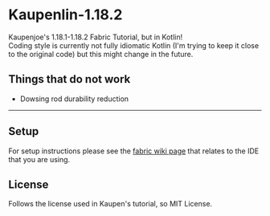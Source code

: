 # Kaupenlin-1.18.2

Kaupenjoe's 1.18.1-1.18.2 Fabric Tutorial, but in Kotlin!  
Coding style is currently not fully idiomatic Kotlin (I'm trying to keep it close to the original code) but this might
change in the future.

## Things that do not work

- Dowsing rod durability reduction

---

## Setup

For setup instructions please see the [fabric wiki page](https://fabricmc.net/wiki/tutorial:setup) that relates to the
IDE that you are using.

## License

Follows the license used in Kaupen's tutorial, so MIT License.
